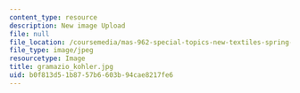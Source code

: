 ```yaml
---
content_type: resource
description: New image Upload
file: null
file_location: /coursemedia/mas-962-special-topics-new-textiles-spring-2010/b0f813d51b8757b6603b94cae8217fe6_gramazio_kohler.jpg
file_type: image/jpeg
resourcetype: Image
title: gramazio_kohler.jpg
uid: b0f813d5-1b87-57b6-603b-94cae8217fe6
---
```

